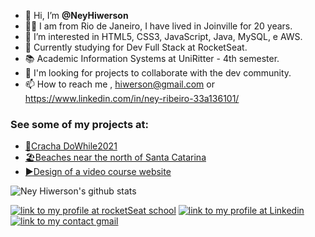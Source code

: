- 👋 Hi, I’m **@NeyHiwerson**
- 🚶‍♂️ I am from Rio de Janeiro, I have lived in Joinville for 20 years.
- 👀 I’m interested in HTML5, CSS3, JavaScript, Java, MySQL, e AWS. 
- 🌱 Currently studying for Dev Full Stack at RocketSeat.
- 📚 Academic Information Systems at UniRitter - 4th semester.
- 💞️ I'm looking for projects to collaborate with the dev community.
- 📫 How to reach me , hiwerson@gmail.com or https://www.linkedin.com/in/ney-ribeiro-33a136101/

### See some of my projects at:
* [🚀Cracha DoWhile2021](https://neyhiwerson.github.io/NLW/)
* [🏖️Beaches near the north of Santa Catarina](https://neyhiwerson.github.io/Projeto-praias-do-norte-de-Santa-Catarina/)
* [▶️Design of a video course website](https://neyhiwerson.github.io/Projeto-site/)

![Ney Hiwerson's github stats](https://github-readme-stats.vercel.app/api?username=NeyHiwerson&show_icons=true&theme=ocean_dark)

[![link to my profile at rocketSeat school](https://img.shields.io/badge/Perfil-RocketSeat-brightgreen)](https://app.rocketseat.com.br/me/ney-hiwerson-missias-ribeiro-06346)
[![link to my profile at Linkedin](https://img.shields.io/badge/-LinkedIn-blue?style=flat&labelColor=blue&logo=Linkedin&Color=white)](https://www.linkedin.com/in/ney-ribeiro-33a136101/)
 [![link to my contact gmail](https://img.shields.io/badge/-Gmail-red)](mailto:hiwerson@gmail.com)
<!---
NeyHiwerson/NeyHiwerson is a ✨ special ✨ repository because its `README.md` (this file) appears on your GitHub profile.
You can click the Preview link to take a look at your changes. " target="_blank
--->
